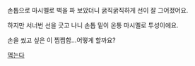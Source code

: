 손톱으로 마시멜로 벽을 파 보았더니 굵직굵직하게 선이 잘 그어졌어요.

하지만 서너번 선을 긋고 나니 손톱 밑이 온통 마시멜로 투성이에요.

손을 씼고 싶은 이 찝찝함...어떻게 할까요?

[먹는다](../../eating-walls/eating-marshmallows.md)
